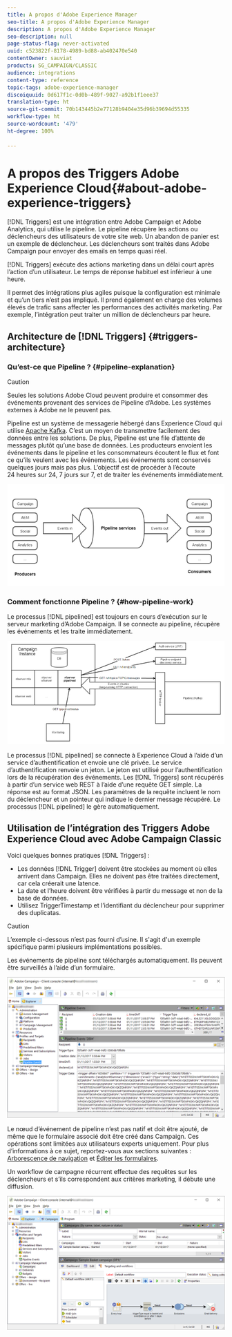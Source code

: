 ```yaml
---
title: A propos d'Adobe Experience Manager
seo-title: A propos d'Adobe Experience Manager
description: A propos d'Adobe Experience Manager
seo-description: null
page-status-flag: never-activated
uuid: c523822f-8178-4989-bd88-ab402470e540
contentOwner: sauviat
products: SG_CAMPAIGN/CLASSIC
audience: integrations
content-type: reference
topic-tags: adobe-experience-manager
discoiquuid: 0d617f1c-0d0b-489f-9027-a92b1f1eee37
translation-type: ht
source-git-commit: 70b143445b2e77128b9404e35d96b39694d55335
workflow-type: ht
source-wordcount: '479'
ht-degree: 100%

---
```



# A propos des Triggers Adobe Experience Cloud{#about-adobe-experience-triggers}

[!DNL Triggers] est une intégration entre Adobe Campaign et Adobe Analytics, qui utilise le pipeline. Le pipeline récupère les actions ou déclencheurs des utilisateurs de votre site web. Un abandon de panier est un exemple de déclencheur. Les déclencheurs sont traités dans Adobe Campaign pour envoyer des emails en temps quasi réel.

[!DNL Triggers] exécute des actions marketing dans un délai court après l’action d’un utilisateur. Le temps de réponse habituel est inférieur à une heure.

Il permet des intégrations plus agiles puisque la configuration est minimale et qu’un tiers n’est pas impliqué.
Il prend également en charge des volumes élevés de trafic sans affecter les performances des activités marketing. Par exemple, l’intégration peut traiter un million de déclencheurs par heure.

## Architecture de [!DNL Triggers] {#triggers-architecture}

### Qu’est-ce que Pipeline ? {#pipeline-explanation}

>[!CAUTION]
>
>Seules les solutions Adobe Cloud peuvent produire et consommer des événements provenant des services de Pipeline d’Adobe. Les systèmes externes à Adobe ne le peuvent pas.

Pipeline est un système de messagerie hébergé dans Experience Cloud qui utilise [Apache Kafka](http://kafka.apache.org/). C’est un moyen de transmettre facilement des données entre les solutions. De plus, Pipeline est une file d’attente de messages plutôt qu’une base de données. Les producteurs envoient les événements dans le pipeline et les consommateurs écoutent le flux et font ce qu’ils veulent avec les événements. Les événements sont conservés quelques jours mais pas plus. L’objectif est de procéder à l’écoute 24 heures sur 24, 7 jours sur 7, et de traiter les événements immédiatement.

![](assets/triggers_1.png)

### Comment fonctionne Pipeline ? {#how-pipeline-work}

Le processus [!DNL pipelined] est toujours en cours d’exécution sur le serveur marketing d’Adobe Campaign. Il se connecte au pipeline, récupère les événements et les traite immédiatement.

![](assets/triggers_2.png)

Le processus [!DNL pipelined] se connecte à Experience Cloud à l’aide d’un service d’authentification et envoie une clé privée. Le service d’authentification renvoie un jeton. Le jeton est utilisé pour l’authentification lors de la récupération des événements. Les [!DNL Triggers] sont récupérés à partir d’un service web REST à l’aide d’une requête GET simple. La réponse est au format JSON. Les paramètres de la requête incluent le nom du déclencheur et un pointeur qui indique le dernier message récupéré. Le processus [!DNL pipelined] le gère automatiquement.

## Utilisation de l’intégration des Triggers Adobe Experience Cloud avec Adobe Campaign Classic

Voici quelques bonnes pratiques [!DNL Triggers] :

* Les données [!DNL Trigger] doivent être stockées au moment où elles arrivent dans Campaign. Elles ne doivent pas être traitées directement, car cela créerait une latence.
* La date et l’heure doivent être vérifiées à partir du message et non de la base de données.
* Utilisez TriggerTimestamp et l’identifiant du déclencheur pour supprimer des duplicatas.

>[!CAUTION]
>
>L’exemple ci-dessous n’est pas fourni d’usine. Il s&#39;agit d&#39;un exemple spécifique parmi plusieurs implémentations possibles.

Les événements de pipeline sont téléchargés automatiquement. Ils peuvent être surveillés à l’aide d’un formulaire.

![](assets/triggers_3.png)

Le nœud d’événement de pipeline n’est pas natif et doit être ajouté, de même que le formulaire associé doit être créé dans Campaign. Ces opérations sont limitées aux utilisateurs experts uniquement. Pour plus d’informations à ce sujet, reportez-vous aux sections suivantes : [Arborescence de navigation](../../configuration/using/about-navigation-hierarchy.md) et [Éditer les formulaires](../../configuration/using/editing-forms.md).

Un workflow de campagne récurrent effectue des requêtes sur les déclencheurs et s’ils correspondent aux critères marketing, il débute une diffusion.

![](assets/triggers_4.png)
